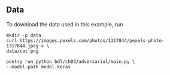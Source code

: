 ## Data
To download the data used in this example, run
```commandline
mkdir -p data
curl https://images.pexels.com/photos/1317844/pexels-photo-1317844.jpeg > \
data/cat.png
```

```commandline
poetry run python bdl/ch03/adversarial/main.py \
--model-path model.keras
```